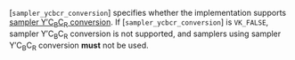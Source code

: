 [`sampler_ycbcr_conversion`] specifies whether the implementation
supports [sampler Y′C<sub>B</sub>C<sub>R</sub> conversion]().
If [`sampler_ycbcr_conversion`] is `VK_FALSE`, sampler Y′C<sub>B</sub>C<sub>R</sub>
conversion is not supported, and samplers using sampler Y′C<sub>B</sub>C<sub>R</sub>
conversion  **must**  not be used.